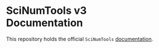 # SciNumTools v3 <br/>Documentation

This repository holds the official `SciNumTools` [documentation](https://vrtulka23.github.io/scnt-docs/).
